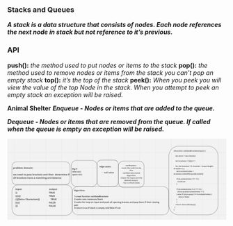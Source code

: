 ### Stacks and Queues   

***A stack is a data structure that consists of nodes. Each node references the next node in stack but not reference to it’s previous.***


### API


**push():** *the method used to put nodes or items to the stack*
**pop():** *the method used to remove nodes or items from the stack you can’t pop an empty stack*
**top():** *it’s the top of the stack*
**peek():** *When you peek you will view the value of the top Node in the stack. When you attempt to peek an empty stack an exception will be raised.*


**Animal Shelter**
***Enqueue - Nodes or items that are added to the queue.***

***Dequeue - Nodes or items that are removed from the queue. If called when the queue is empty an exception will be raised.***


![whiteBorad](./codechal13.png)


